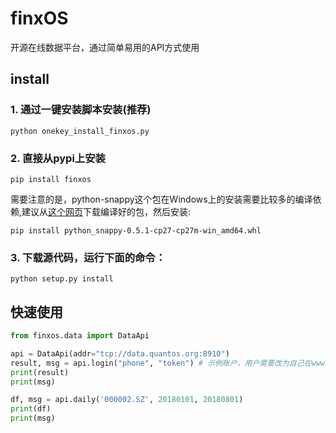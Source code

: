 # finxOS

开源在线数据平台，通过简单易用的API方式使用

## install

### 1. 通过一键安装脚本安装(推荐)

```shell
python onekey_install_finxos.py
```

### 2. 直接从pypi上安装

```shell
pip install finxos
```

需要注意的是，python-snappy这个包在Windows上的安装需要比较多的编译依赖,建议从[这个网页](http://www.lfd.uci.edu/~gohlke/pythonlibs)下载编译好的包，然后安装:

```shell
pip install python_snappy-0.5.1-cp27-cp27m-win_amd64.whl
```

### 3. 下载源代码，运行下面的命令：

```shell
python setup.py install
```

## 快速使用

```python
from finxos.data import DataApi 

api = DataApi(addr="tcp://data.quantos.org:8910")
result, msg = api.login("phone", "token") # 示例账户，用户需要改为自己在www.quantos.org上注册的账户
print(result)
print(msg)

df, msg = api.daily('000002.SZ', 20180101, 20180801)
print(df)
print(msg)

```
